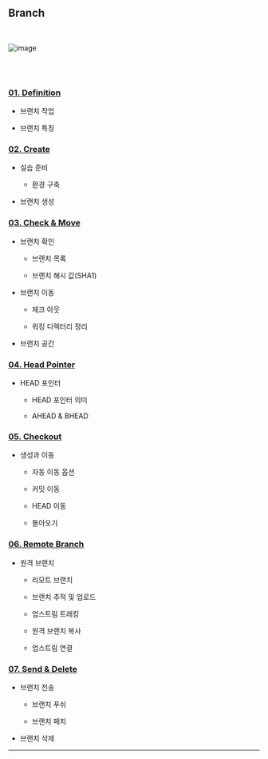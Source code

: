 <!-- 6장 브랜치 정리-->

## Branch

<br>

![image](https://images.velog.io/images/gil0127/post/64ea623f-201e-4d19-aedf-2385777c05d4/aaaaaaaaa.png)

 <br><br>

### [01. Definition](https://github.com/oss6team/assignment/blob/main/%EA%B5%90%EC%9E%AC%206%EC%9E%A5%20%EC%A0%95%EB%A6%AC(Branch)/01.%20Definition.md)

+ 브랜치 작업

+ 브랜치 특징


### [02. Create](https://github.com/oss6team/assignment/blob/main/%EA%B5%90%EC%9E%AC%206%EC%9E%A5%20%EC%A0%95%EB%A6%AC(Branch)/02.%20Create.md)

+ 실습 준비

    + 환경 구축

+ 브랜치 생성

### [03. Check & Move](https://github.com/oss6team/assignment/blob/main/%EA%B5%90%EC%9E%AC%206%EC%9E%A5%20%EC%A0%95%EB%A6%AC(Branch)/03.%20Check%20%26%20Move.md)

+ 브랜치 확인

    + 브랜치 목록

    + 브랜치 해시 값(SHA1)

+ 브랜치 이동

    + 체크 아웃

    + 워킹 디렉터리 정리

+ 브랜치 공간

### [04. Head Pointer](https://github.com/oss6team/assignment/blob/main/%EA%B5%90%EC%9E%AC%206%EC%9E%A5%20%EC%A0%95%EB%A6%AC(Branch)/04.%20Header%20Pointer.md)

+ HEAD 포인터

    + HEAD 포인터 의미

    + AHEAD & BHEAD

### [05. Checkout](https://github.com/oss6team/assignment/blob/main/%EA%B5%90%EC%9E%AC%206%EC%9E%A5%20%EC%A0%95%EB%A6%AC(Branch)/05.%20Checkout.md)

+ 생성과 이동

    + 자동 이동 옵션

    + 커밋 이동

    + HEAD 이동

    + 돌아오기

### [06. Remote Branch](https://github.com/oss6team/assignment/blob/main/%EA%B5%90%EC%9E%AC%206%EC%9E%A5%20%EC%A0%95%EB%A6%AC(Branch)/06.%20Remote%20Branch.md)

+ 원격 브랜치

    + 리모트 브랜치

    + 브랜치 추적 및 업로드

    + 업스트림 트래킹

    + 원격 브랜치 복사

    + 업스트림 연결

### [07. Send & Delete](https://github.com/oss6team/assignment/blob/main/%EA%B5%90%EC%9E%AC%206%EC%9E%A5%20%EC%A0%95%EB%A6%AC(Branch)/07.%20Send%20%26%20Delete.md)


+ 브랜치 전송

    + 브랜치 푸쉬

    + 브랜치 페치

+ 브랜치 삭제

<hr>

